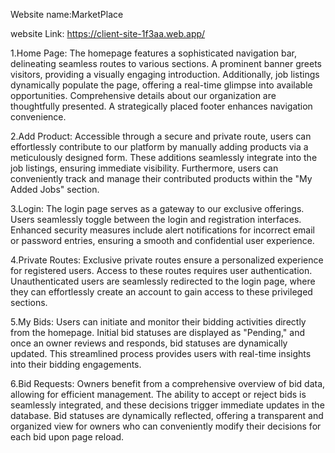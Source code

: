Website name:MarketPlace


website Link: https://client-site-1f3aa.web.app/


1.Home Page:
The homepage features a sophisticated navigation bar, delineating seamless routes to various sections. A prominent banner greets visitors, providing a visually engaging introduction. Additionally, job listings dynamically populate the page, offering a real-time glimpse into available opportunities. Comprehensive details about our organization are thoughtfully presented. A strategically placed footer enhances navigation convenience.

2.Add Product:
Accessible through a secure and private route, users can effortlessly contribute to our platform by manually adding products via a meticulously designed form. These additions seamlessly integrate into the job listings, ensuring immediate visibility. Furthermore, users can conveniently track and manage their contributed products within the "My Added Jobs" section.

3.Login:
The login page serves as a gateway to our exclusive offerings. Users seamlessly toggle between the login and registration interfaces. Enhanced security measures include alert notifications for incorrect email or password entries, ensuring a smooth and confidential user experience.

4.Private Routes:
Exclusive private routes ensure a personalized experience for registered users. Access to these routes requires user authentication. Unauthenticated users are seamlessly redirected to the login page, where they can effortlessly create an account to gain access to these privileged sections.

5.My Bids:
Users can initiate and monitor their bidding activities directly from the homepage. Initial bid statuses are displayed as "Pending," and once an owner reviews and responds, bid statuses are dynamically updated. This streamlined process provides users with real-time insights into their bidding engagements.

6.Bid Requests:
Owners benefit from a comprehensive overview of bid data, allowing for efficient management. The ability to accept or reject bids is seamlessly integrated, and these decisions trigger immediate updates in the database. Bid statuses are dynamically reflected, offering a transparent and organized view for owners who can conveniently modify their decisions for each bid upon page reload.





 





